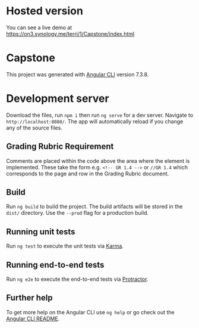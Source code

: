 # Hosted version

You can see a live demo at https://on3.synology.me/terri/1/Capstone/index.html

# Capstone

This project was generated with [Angular CLI](https://github.com/angular/angular-cli) version 7.3.8.

# Development server

Download the files, run `npm i` then run `ng serve` for a dev server. Navigate to `http://localhost:8080/`. The app will automatically reload if you change any of the source files.

## Grading Rubric Requirement

Comments are placed within the code above the area where the element is implemented.
These take the form e.g. `<!-- GR 1.4 -->` or `//GR 1.4` which corresponds to the page and row in the Grading Rubric document.

## Build

Run `ng build` to build the project. The build artifacts will be stored in the `dist/` directory. Use the `--prod` flag for a production build.

## Running unit tests

Run `ng test` to execute the unit tests via [Karma](https://karma-runner.github.io).

## Running end-to-end tests

Run `ng e2e` to execute the end-to-end tests via [Protractor](http://www.protractortest.org/).

## Further help

To get more help on the Angular CLI use `ng help` or go check out the [Angular CLI README](https://github.com/angular/angular-cli/blob/master/README.md).
